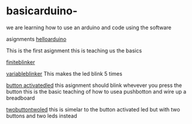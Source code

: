 # basicarduino-

we are learning how to use an arduino and code using the software 

asignments 
[helloarduino](https://create.arduino.cc/editor/whunt29a/039797c1-b686-4826-aefa-956df684e6c4)

This is the first asignment this is teaching us the basics 

[finiteblinker](https://create.arduino.cc/editor/whunt29a/8c1b2f7a-afb3-4ca1-a8f5-3e09e2d51da3)

[variableblinker](https://create.arduino.cc/editor/whunt29a/fb81c968-095a-4b59-93ec-519cb52d06d6)
This makes the led blink 5 times 

[button activatedled](https://create.arduino.cc/editor/whunt29a/856c2f98-83cf-4efc-b6bf-181b266b8af6)
this asignment should blink whevever you press the button this is the basic teaching of how to usea pushbotton and wire up a breadboard 

[twobuttontwoled](https://create.arduino.cc/editor/whunt29a/d2759c3f-77b4-4b45-953e-8ce063efe863)
this is simelar to the button activated led but with two buttons and two leds instead
